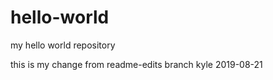# hello-world
my hello world repository

this is my change from readme-edits branch
kyle 2019-08-21
